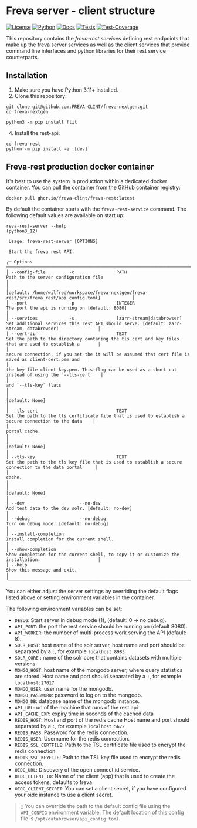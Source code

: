 # Freva server - client structure

[![License](https://img.shields.io/badge/License-BSD-purple.svg)](LICENSE)
[![Python](https://img.shields.io/badge/python-3.12-red.svg)](https://www.python.org/downloads/release/python-312/)
[![Docs](https://img.shields.io/badge/API-Doc-green.svg)](https://freva-clint.github.io/freva-nextgen)
[![Tests](https://github.com/FREVA-CLINT/freva-nextgen/actions/workflows/ci_job.yml/badge.svg)](https://github.com/FREVA-CLINT/freva-nextgen/actions)
[![Test-Coverage](https://codecov.io/github/FREVA-CLINT/freva-nextgen/branch/init/graph/badge.svg?token=dGhXxh7uP3)](https://codecov.io/github/FREVA-CLINT/freva-nextgen)

This repository contains the *freva-rest services* defining rest endpoints
that make up the freva server services as well as the client
services that provide command line interfaces and python libraries for their
rest service counterparts.

## Installation

1. Make sure you have Python 3.11+ installed.
2. Clone this repository:

```console
git clone git@github.com:FREVA-CLINT/freva-nextgen.git
cd freva-nextgen
```

```console
python3 -m pip install flit
```

4. Install the rest-api:

```console
cd freva-rest
python -m pip install -e .[dev]
```

## Freva-rest production docker container
It's best to use the system in production within a dedicated docker container.
You can pull the container from the GitHub container registry:

```console
docker pull ghcr.io/freva-clint/freva-rest:latest
```

By default the container starts with the ``freva-rest-service`` command.
The following default values are available on start up:

```console
reva-rest-server --help                                                                                                                                     (python3_12)

 Usage: freva-rest-server [OPTIONS]

 Start the freva rest API.

╭─ Options ────────────────────────────────────────────────────────────────────────────────────────────────────────────────────────────────────────────────────────────────╮
│ --config-file         -c                PATH                       Path to the server configuration file                                                                 │
│                                                                    [default: /home/wilfred/workspace/freva-nextgen/freva-rest/src/freva_rest/api_config.toml]            │
│ --port                -p                INTEGER                    The port the api is running on [default: 8080]                                                        │
│ --services            -s                [zarr-stream|databrowser]  Set additional services this rest API should serve. [default: zarr-stream, databrowser]               │
│ --cert-dir                              TEXT                       Set the path to the directory contaning the tls cert and key files that are used to establish a       │
│                                                                    secure connection, if you set the it will be assumed that cert file is saved as client-cert.pem and   │
│                                                                    the key file client-key.pem. This flag can be used as a short cut instead of using the `--tls-cert`   │
│                                                                    and `--tls-key` flats                                                                                 │
│                                                                    [default: None]                                                                                       │
│ --tls-cert                              TEXT                       Set the path to the tls certificate file that is used to establish a secure connection to the data    │
│                                                                    portal cache.                                                                                         │
│                                                                    [default: None]                                                                                       │
│ --tls-key                               TEXT                       Set the path to the tls key file that is used to establish a secure connection to the data portal     │
│                                                                    cache.                                                                                                │
│                                                                    [default: None]                                                                                       │
│ --dev                     --no-dev                                 Add test data to the dev solr. [default: no-dev]                                                      │
│ --debug                   --no-debug                               Turn on debug mode. [default: no-debug]                                                               │
│ --install-completion                                               Install completion for the current shell.                                                             │
│ --show-completion                                                  Show completion for the current shell, to copy it or customize the installation.                      │
│ --help                                                             Show this message and exit.                                                                           │
╰──────────────────────────────────────────────────────────────────────────────────────────────────────────────────────────────────────────────────────────────────────────╯
```

You can either adjust the server settings by overriding the default flags
listed above or setting environment variables in the container.

The following environment variables can be set:

- ``DEBUG``: Start server in debug mode (1), (default: 0 -> no debug).
- ``API_PORT``: the port the rest service should be running on (default 8080).
- ``API_WORKER``: the number of multi-process work serving the API (default: 8).
- ``SOLR_HOST``: host name of the solr server, host name and port should be
                 separated by a ``:``, for example ``localhost:8983``
- ``SOLR_CORE`` : name of the solr core that contains datasets with multiple
                  versions
- ``MONGO_HOST``: host name of the mongodb server, where query statistics are
                 stored. Host name and port should separated by a ``:``, for
                 example ``localhost:27017``
- ``MONGO_USER``: user name for the mongodb.
- ``MONGO_PASSWORD``: password to log on to the mongodb.
- ``MONGO_DB``: database name of the mongodb instance.
- ``API_URL``: url of the machine that runs of the rest api
- ``API_CACHE_EXP``: expiry time in seconds of the cached data
- ``REDIS_HOST``: Host and port of the redis cache
                  Host name and port should separated by a ``:``, for
                  example ``localhost:5672``
- ``REDIS_PASS``: Password for the redis connection.
- ``REDIS_USER``: Username for the redis connection.
- ``REDIS_SSL_CERTFILE``: Path to the TSL certificate file used to encrypt
                          the redis connection.
- ``REDIS_SSL_KEYFILE``: Path to the TSL key file used to encrypt the redis
                         connection.
- ``OIDC_URL``: Discovery of the open connect id service.
- ``OIDC_CLIENT_ID``: Name of the client (app) that is used to create
                          the access tokens, defaults to freva
- ``OIDC_CLIENT_SECRET``: You can set a client secret, if you have
                           configured your oidc instance to use a client secret.

> ``📝`` You can override the path to the default config file using the ``API_CONFIG``
         environment variable. The default location of this config file is
         ``/opt/databrowser/api_config.toml``.
